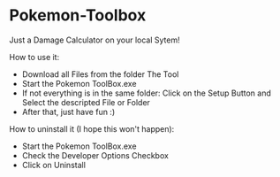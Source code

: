Pokemon-Toolbox
===============

Just a Damage Calculator on your local Sytem!

How to use it:

- Download all Files from the folder The Tool
- Start the Pokemon ToolBox.exe
- If not everything is in the same folder: Click on the Setup Button and Select the descripted File or Folder
- After that, just have fun :)

How to uninstall it (I hope this won't happen):

- Start the Pokemon ToolBox.exe
- Check the Developer Options Checkbox
- Click on Uninstall
